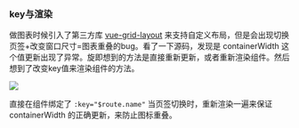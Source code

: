 ### key与渲染

做图表时候引入了第三方库 [vue-grid-layout](https://github.com/jbaysolutions/vue-grid-layout) 来支持自定义布局，但是会出现切换页签+改变窗口尺寸=图表重叠的bug。看了一下源码，发现是 containerWidth 这个值更新出现了异常。旋即想到的方法是直接重新更新，或者重新渲染组件。然后想到了改变key值来渲染组件的方法。

![](https://i.loli.net/2020/07/11/BdW1bnNkAXe7xTQ.png)

直接在组件绑定了 `:key="$route.name"` 当页签切换时，重新渲染一遍来保证 containerWidth 的正确更新，来防止图标重叠。